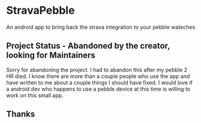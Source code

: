# StravaPebble

An android app to bring back the strava integration to your pebble wateches

## Project Status - Abandoned by the creator, looking for Maintainers
Sorry for abandoning the project. I had to abandon this after my pebble 2 HR died.
I know there are more than a couple people who use the app and have written to me
about a couple things I should have fixed. I would love if a android dev who happens
to use a pebble device at this time is willing to work on this small app.

## Thanks

